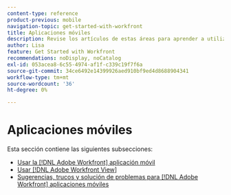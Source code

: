 ```yaml
---
content-type: reference
product-previous: mobile
navigation-topic: get-started-with-workfront
title: Aplicaciones móviles
description: Revise los artículos de estas áreas para aprender a utilizar las  [!DNL Adobe Workfront] aplicaciones móviles.
author: Lisa
feature: Get Started with Workfront
recommendations: noDisplay, noCatalog
exl-id: 053acea8-6c55-4974-af1f-c339c19f7f6a
source-git-commit: 34ce6492e14399926aed910bf9ed4d8688904341
workflow-type: tm+mt
source-wordcount: '36'
ht-degree: 0%

---
```


# Aplicaciones móviles

Esta sección contiene las siguientes subsecciones:

* [Usar la  [!DNL Adobe Workfront] aplicación móvil](../../workfront-basics/mobile-apps/using-the-workfront-mobile-app/use-the-mobile-app.md)
* [Usar  [!DNL Adobe Workfront View]](../../workfront-basics/mobile-apps/using-workfront-view/use-workfront-view.md)
* [Sugerencias, trucos y solución de problemas para  [!DNL Adobe Workfront] aplicaciones móviles](../../workfront-basics/mobile-apps/tips-tricks-and-troubleshooting/tips-tricks-and-troubleshooting-mobile.md)
